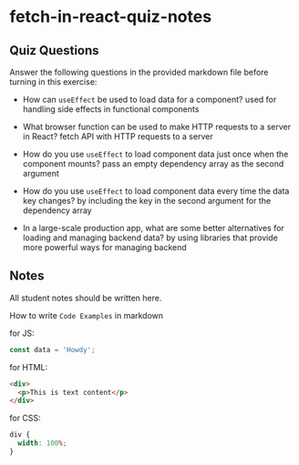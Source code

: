 # fetch-in-react-quiz-notes

## Quiz Questions

Answer the following questions in the provided markdown file before turning in this exercise:

- How can `useEffect` be used to load data for a component?
  used for handling side effects in functional components

- What browser function can be used to make HTTP requests to a server in React?
  fetch API with HTTP requests to a server

- How do you use `useEffect` to load component data just once when the component mounts?
  pass an empty dependency array as the second argument

- How do you use `useEffect` to load component data every time the data key changes?
  by including the key in the second argument for the dependency array

- In a large-scale production app, what are some better alternatives for loading and managing backend data?
  by using libraries that provide more powerful ways for managing backend

## Notes

All student notes should be written here.

How to write `Code Examples` in markdown

for JS:

```javascript
const data = 'Howdy';
```

for HTML:

```html
<div>
  <p>This is text content</p>
</div>
```

for CSS:

```css
div {
  width: 100%;
}
```

